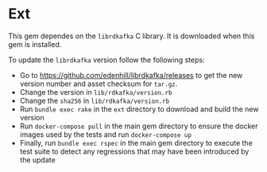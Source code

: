 # Ext

This gem dependes on the `librdkafka` C library. It is downloaded when
this gem is installed.

To update the `librdkafka` version follow the following steps:

* Go to https://github.com/edenhill/librdkafka/releases to get the new
  version number and asset checksum for `tar.gz`.
* Change the version in `lib/rdkafka/version.rb`
* Change the `sha256` in `lib/rdkafka/version.rb`
* Run `bundle exec rake` in the `ext` directory to download and build
  the new version
* Run `docker-compose pull` in the main gem directory to ensure the docker
  images used by the tests and run `docker-compose up`
* Finally, run `bundle exec rspec` in the main gem directory to execute
  the test suite to detect any regressions that may have been introduced
  by the update
